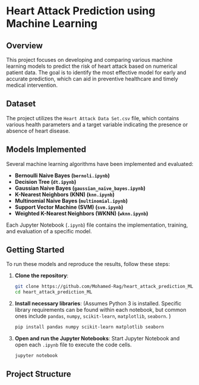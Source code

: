 # Heart Attack Prediction using Machine Learning

## Overview
This project focuses on developing and comparing various machine learning models to predict the risk of heart attack based on numerical patient data. The goal is to identify the most effective model for early and accurate prediction, which can aid in preventive healthcare and timely medical intervention.

## Dataset
The project utilizes the `Heart Attack Data Set.csv` file, which contains various health parameters and a target variable indicating the presence or absence of heart disease.

## Models Implemented
Several machine learning algorithms have been implemented and evaluated:

- **Bernoulli Naive Bayes (`bernoli.ipynb`)**
- **Decision Tree (`dt.ipynb`)**
- **Gaussian Naive Bayes (`gaussian_naive_bayes.ipynb`)**
- **K-Nearest Neighbors (KNN) (`knn.ipynb`)**
- **Multinomial Naive Bayes (`multinomial.ipynb`)**
- **Support Vector Machine (SVM) (`svm.ipynb`)**
- **Weighted K-Nearest Neighbors (WKNN) (`wknn.ipynb`)**

Each Jupyter Notebook (`.ipynb`) file contains the implementation, training, and evaluation of a specific model.

## Getting Started
To run these models and reproduce the results, follow these steps:

1.  **Clone the repository**:
    ```bash
    git clone https://github.com/Mohamed-Rag/heart_attack_prediction_ML.git
    cd heart_attack_prediction_ML
    ```
2.  **Install necessary libraries**:
    (Assumes Python 3 is installed. Specific library requirements can be found within each notebook, but common ones include `pandas`, `numpy`, `scikit-learn`, `matplotlib`, `seaborn`. )
    ```bash
    pip install pandas numpy scikit-learn matplotlib seaborn
    ```
3.  **Open and run the Jupyter Notebooks**:
    Start Jupyter Notebook and open each `.ipynb` file to execute the code cells.
    ```bash
    jupyter notebook
    ```

## Project Structure
